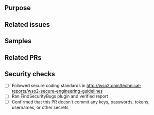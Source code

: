 ## Purpose
<!-- Describe the problems, issues, or needs driving this feature/fix and include links to related issues in the following format: Resolves issue1, issue2, etc. -->

## Related issues
<!-- List any related issues or pull requests here. -->

## Samples
<!-- Provide high-level details about the samples related to this feature -->

## Related PRs
<!-- List any other related PRs -->

## Security checks
 - [ ] Followed secure coding standards in http://wso2.com/technical-reports/wso2-secure-engineering-guidelines
 - [ ] Ran FindSecurityBugs plugin and verified report
 - [ ] Confirmed that this PR doesn't commit any keys, passwords, tokens, usernames, or other secrets
